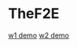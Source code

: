 # TheF2E

[w1 demo](https://iamysj.github.io/TheF2E/w1/)
[w2 demo](https://iamysj.github.io/TheF2E/w2/)
